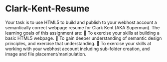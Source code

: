 # Clark-Kent-Resume

Your task is to use HTML5 to build and publish to your webhost account a semantically correct webpage resume for Clark Kent (AKA Superman). The learning goals of this assignment are:
 To exercise your skills at building a basic HTML5 webpage.
 To gain deeper understanding of semantic design principles, and exercise that understanding.
 To exercise your skills at working with your webhost account including sub-folder creation, and
image and file placement/manipulation.
